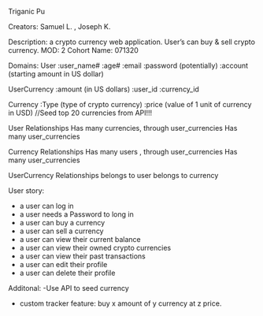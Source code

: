 Triganic Pu


Creators: Samuel L. , Joseph K.

Description: a crypto currency web application. User’s can buy & sell crypto currency.
MOD: 2
Cohort Name: 071320

Domains:
User
:user_name#
:age#
:email
:password (potentially) 
:account (starting amount in US dollar)

UserCurrency
:amount (in US dollars)
:user_id
:currency_id 

Currency
:Type (type of crypto currency)
:price (value of 1 unit of currency in USD) //Seed top 20 currencies from API!!!

User Relationships
Has many currencies, through user_currencies
Has many user_currencies

Currency Relationships
Has many users , through user_currencies
Has many user_currencies	

UserCurrency Relationships
belongs to user
belongs to currency

User story:
- a user can log in
- a user needs a Password to long in
- a user can buy a currency
- a user can sell a currency
- a user can view their current balance
- a user can view their owned crypto currencies
- a user  can view their past transactions
- a user can edit their profile 
- a user can delete their profile 

Additonal:
-Use API to seed currency
- custom tracker feature: buy x amount of y currency at z price. 

